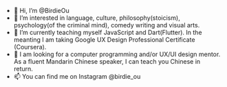 - 👋 Hi, I’m @BirdieOu
- 👀 I’m interested in language, culture, philosophy(stoicism), psychology(of the criminal mind), comedy writing and visual arts.
- 🌱 I’m currently teaching myself JavaScript and Dart(Flutter). In the meanting I am taking Google UX Design Professional Certificate (Coursera). 
- 💞️ I am looking for a computer programming and/or UX/UI design mentor. As a fluent Mandarin Chinese speaker, I can teach you Chinese in return. 
- 📫 You can find me on Instagram @birdie_ou

